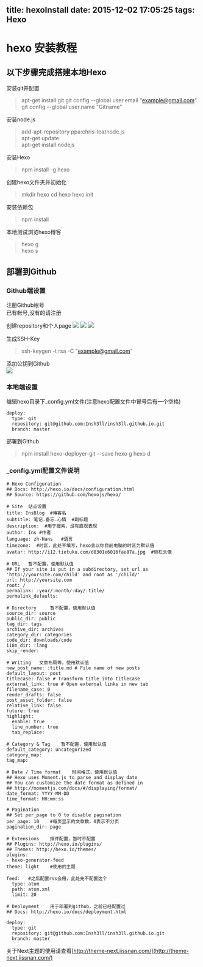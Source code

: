 title: hexoInstall
date: 2015-12-02 17:05:25
tags: Hexo
---
# hexo 安装教程

## 以下步骤完成搭建本地Hexo
安装git并配置  
>apt-get install git
>git config --global user.email "example@gmail.com"
>git config --global user.name "Gitname"

安装node.js  
>add-apt-repository ppa:chris-lea/node.js  
>apt-get update  
>apt-get install nodejs  

安装Hexo
>npm install -g hexo

创建hexo文件夹并初始化
>mkdir hexo
>cd hexo
>hexo init

安装依赖包
>npm install

本地测试浏览hexo博客
>hexo g  
>hexo s

## 部署到Github

### Github端设置
注册Github帐号  
已有帐号,没有的请注册

创建repository和个人page
![](http://i5.tietuku.com/1093b05eb0a1a2b6.png)
![](http://i5.tietuku.com/9a2bc68eeec3e750.png)
![](http://i5.tietuku.com/1496da31b2daa652.png)

生成SSH-Key
>ssh-keygen -t rsa -C "example@gmail.com"

添加公钥到Github  
![](http://i5.tietuku.com/9a2bc68eeec3e750.png)

### 本地端设置
编辑hexo目录下_config.yml文件(注意hexo配置文件中冒号后有一个空格)  
```
deploy:
  type: git
  repository: git@github.com:Insh3ll/insh3ll.github.io.git
  branch: master
```

部署到Github
>npm install hexo-deployer-git --save
>hexo g
>hexo d


### _config.yml配置文件说明
```
# Hexo Configuration
## Docs: http://hexo.io/docs/configuration.html
## Source: https://github.com/hexojs/hexo/

# Site	站点设置
title: InsBlog	#博客名
subtitle: 笔记.备忘.心情	#副标题
description:  #用于搜索，没有直观表现
author: Ins	#作者
language: zh-Hans	#语言
timezone:  #时区，此处不填写，hexo会以你目前电脑的时区为默认值
avatar: http://i12.tietuku.com/d8301e6016fae87a.jpg  #侧栏头像

# URL	暂不配置，使用默认值
## If your site is put in a subdirectory, set url as 'http://yoursite.com/child' and root as '/child/'
url: http://yoursite.com
root: /
permalink: :year/:month/:day/:title/
permalink_defaults:

# Directory		暂不配置，使用默认值
source_dir: source
public_dir: public
tag_dir: tags
archive_dir: archives
category_dir: categories
code_dir: downloads/code
i18n_dir: :lang
skip_render:

# Writing	文章布局等，使用默认值
new_post_name: :title.md # File name of new posts
default_layout: post
titlecase: false # Transform title into titlecase
external_link: true # Open external links in new tab
filename_case: 0
render_drafts: false
post_asset_folder: false
relative_link: false
future: true
highlight:
  enable: true
  line_number: true
  tab_replace:

# Category & Tag	暂不配置，使用默认值
default_category: uncategorized
category_map:
tag_map:

# Date / Time format	时间格式，使用默认值
## Hexo uses Moment.js to parse and display date
## You can customize the date format as defined in
## http://momentjs.com/docs/#/displaying/format/
date_format: YYYY-MM-DD
time_format: HH:mm:ss

# Pagination	
## Set per_page to 0 to disable pagination
per_page: 10	#每页显示的文章数，0表示不分页
pagination_dir: page

# Extensions	插件配置，暂时不配置
## Plugins: http://hexo.io/plugins/
## Themes: http://hexo.io/themes/
plugins:
- hexo-generator-feed
theme: light	#使用的主题

feed:	#之后配置rss会用，此处先不配置这个
  type: atom
  path: atom.xml
  limit: 20  

# Deployment	用于部署到github，之前已经配置过
## Docs: http://hexo.io/docs/deployment.html

deploy:
  type: git
  repository: git@github.com:Insh3ll/insh3ll.github.io.git
  branch: master
```

关于Next主题的使用请查看[http://theme-next.iissnan.com/](http://theme-next.iissnan.com/)
